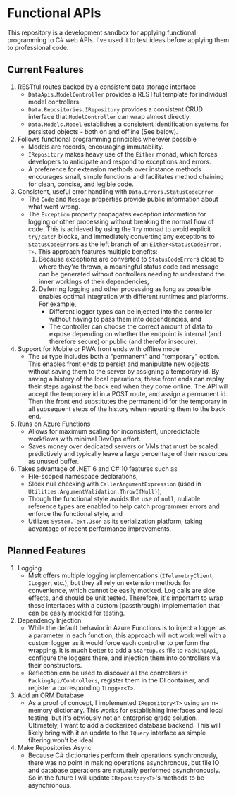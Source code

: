 # Functional APIs
This repository is a development sandbox for applying functional programming to C# web APIs. I've used it to test ideas before applying them to professional code.

## Current Features
1. RESTful routes backed by a consistent data storage interface
    - `DataApis.ModelController` provides a RESTful template for individual model controllers.
    - `Data.Repositories.IRepository` provides a consistent CRUD interface that `ModelController` can wrap almost directly.
    - `Data.Models.Model` establishes a consistent identification systems for persisted objects - both on and offline (See below).
1. Follows functional programming principles wherever possible
    - Models are records, encouraging immutability.
    - `IRepository` makes heavy use of the `Either` monad, which forces developers to anticipate and respond to exceptions and errors.
    - A preference for extension methods over instance methods encourages small, simple functions and facilitates method chaining for clean, concise, and legible code.
1. Consistent, useful error handling with `Data.Errors.StatusCodeError`
    - The `Code` and `Message` properties provide public information about what went wrong.
    - The `Exception` property propagates exception information for logging or other processing without breaking the normal flow of code. This is achieved by using the `Try` monad to avoid explicit `try/catch` blocks, and immediately converting any exceptions to `StatusCodeError`s as the left branch of an `Either<StatusCodeError, T>`. This approach features multiple benefits:
        1. Because exceptions are converted to `StatusCodeError`s close to where they're thrown, a meaningful status code and message can be generated without controllers needing to understand the inner workings of their dependencies,
        1. Deferring logging and other processing as long as possible enables optimal integration with different runtimes and platforms. For example, 
            - Different logger types can be injected into the controller without having to pass them into dependencies, and
            - The controller can choose the correct amount of data to expose depending on whether the endpoint is internal (and therefore secure) or public (and therefor insecure).
1. Support for Mobile or PWA front ends with offline mode
    - The `Id` type includes both a "permanent" and "temporary" option. This enables front ends to persist and manipulate new objects without saving them to the server by assigning a temporary id. By saving a history of the local operations, these front ends can replay their steps against the back end when they come online. The API will accept the temporary id in a POST route, and assign a permanent id. Then the front end substitutes the permanent id for the temporary in all subsequent steps of the history when reporting them to the back end.
1. Runs on Azure Functions
    - Allows for maximum scaling for inconsistent, unpredictable workflows with minimal DevOps effort.
    - Saves money over dedicated servers or VMs that must be scaled predictively and typically leave a large percentage of their resources as unused buffer.
1. Takes advantage of .NET 6 and C# 10 features such as
    - File-scoped namespace declarations,
    - Sleek null checking with `CallerArgumentExpression` (used in `Utilities.ArgumentValidation.ThrowIfNull)`),
    - Though the functional style avoids the use of `null`, nullable reference types are enabled to help catch programmer errors and enforce the functional style, and
    - Utilizes `System.Text.Json` as its serialization platform, taking advantage of recent performance improvements.

## Planned Features
1. Logging
    - Msft offers multiple logging implementations (`ITelemetryClient`, `ILogger`, etc.), but they all rely on extension methods for convenience, which cannot be easily mocked. Log calls are side effects, and should be unit tested. Therefore, it's important to wrap these interfaces with a custom (passthrough) implementation that can be easily mocked for testing.
1. Dependency Injection
    - While the default behavior in Azure Functions is to inject a logger as a parameter in each function, this approach will not work well with a custom logger as it would force each controller to perform the wrapping. It is much better to add a `Startup.cs` file to `PackingApi`, configure the loggers there, and injection them into controllers via their constructors.
    - Reflection can be used to discover all the controllers in `PackingApi/Controllers`, register them in the DI container, and register a corresponding `ILogger<T>`.
1. Add an ORM Database
    - As a proof of concept, I implemented `IRepository<T>` using an in-memory dictionary. This works for establishing interfaces and local testing, but it's obviously not an enterprise grade solution. Ultimately, I want to add a dockerized database backend. This will likely bring with it an update to the `IQuery` interface as simple filtering won't be ideal.
1. Make Repositories Async
    - Because C# dictionaries perform their operations synchronously, there was no point in making operations asynchronous, but file IO and database operations are naturally performed asynchronously. So in the future I will update `IRepository<T>`'s methods to be asynchronous.
